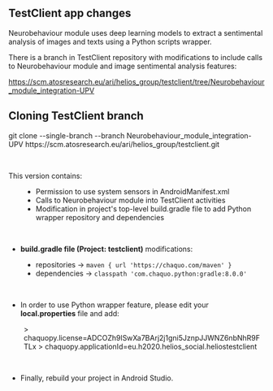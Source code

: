 <h2> </h2>
<h2>TestClient app changes</h2>

<p>Neurobehaviour module uses deep learning models to extract a sentimental analysis of images and texts using a Python scripts wrapper.</p>

<p>There is a branch in TestClient repository with modifications to include calls to Neurobehaviour module and image sentimental analysis features:</p>

<p><a href="https://scm.atosresearch.eu/ari/helios_group/testclient/tree/Neurobehaviour_module_integration-UPV" target="_blank" title="Neurobehaviour module integration branch">https://scm.atosresearch.eu/ari/helios_group/testclient/tree/Neurobehaviour_module_integration-UPV</a></p>

<h2>Cloning TestClient branch</h2>
<p>git clone --single-branch --branch  Neurobehaviour_module_integration-UPV https://scm.atosresearch.eu/ari/helios_group/testclient.git</p>

<br>
 <p>This version contains:</p>
    <ul style="margin-left:30px">
        <li>Permission to use system sensors in AndroidManifest.xml</li>
        <li>Calls to Neurobehaviour module into TestClient activities</li>
        <li>Modification in project's top-level build.gradle file to add Python wrapper repository and dependencies</li>
    </ul>
    <br>    
<ul>
    <li><b>build.gradle file (Project: testclient)</b> modifications:</li>
</ul>
    <ul style="margin-left:30px">
        <li>repositories -> <code>maven { url 'https://chaquo.com/maven' } </code></li>
        <li>dependencies -> <code>classpath 'com.chaquo.python:gradle:8.0.0' </code></li>
    </ul>
<br>
<ul>
    <li>In order to use Python wrapper feature, please edit your <b>local.properties</b> file and add:</li>
</ul>
    <p style="margin-left:30px">
        > chaquopy.license=ADCOZh9lSwXa7BArj2j1gni5JznpJJWNZ6nbNhR9FTLx
		> chaquopy.applicationId=eu.h2020.helios_social.heliostestclient
    </p>
    <br>
<ul>
    <li>Finally, rebuild your project in Android Studio.</li>
</ul>
    
    

